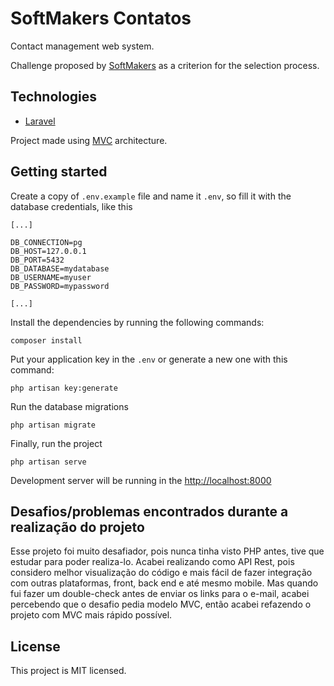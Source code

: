 # SoftMakers Contatos

Contact management web system.

Challenge proposed by [SoftMakers](https://github.com/BrSoftMakers/challenge-fullstack-developer) as a criterion for the selection process.

## Technologies

- [Laravel](https://laravel.com/)

Project made using [MVC](https://en.wikipedia.org/wiki/Model%E2%80%93view%E2%80%93controller) architecture.

## Getting started

Create a copy of `.env.example` file and name it `.env`, so fill it with the database credentials, like this

```
[...]

DB_CONNECTION=pg
DB_HOST=127.0.0.1
DB_PORT=5432
DB_DATABASE=mydatabase
DB_USERNAME=myuser
DB_PASSWORD=mypassword

[...]
```

Install the dependencies by running the following commands:

```
composer install
```

Put your application key in the `.env` or generate a new one with this command:

```
php artisan key:generate
```

Run the database migrations

```
php artisan migrate
```

Finally, run the project

```
php artisan serve
```

Development server will be running in the [http://localhost:8000](http://localhost:8000)

## Desafios/problemas encontrados durante a realização do projeto

  Esse projeto foi muito desafiador, pois nunca tinha visto PHP antes, tive que estudar para poder realiza-lo. Acabei realizando como API Rest, pois considero melhor visualização do código e mais fácil de fazer integração com outras plataformas, front, back end e até mesmo mobile. Mas quando fui fazer um double-check antes de enviar os links para o e-mail, acabei percebendo que o desafio pedia modelo MVC, então acabei refazendo o projeto com MVC mais rápido possível.
    
## License

This project is MIT licensed.
